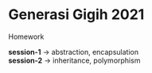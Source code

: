 # Generasi Gigih 2021
Homework

**session-1** -> abstraction, encapsulation  
**session-2** -> inheritance, polymorphism  
